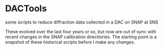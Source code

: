 # DACTools
some scripts to reduce diffraction data collected in a DAC on SNAP at SNS

These evolved over the last four years or so, but now are out of sync with recent changes in the SNAP calibration directiories. The starting point is a snapshot of these 
historical scripts before I make any changes.
